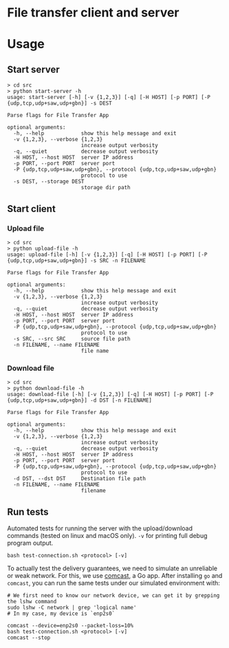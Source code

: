# File transfer client and server

# Usage

## Start server

```
> cd src
> python start-server -h    
usage: start-server [-h] [-v {1,2,3}] [-q] [-H HOST] [-p PORT] [-P {udp,tcp,udp+saw,udp+gbn}] -s DEST

Parse flags for File Transfer App

optional arguments:
  -h, --help            show this help message and exit
  -v {1,2,3}, --verbose {1,2,3}
                        increase output verbosity
  -q, --quiet           decrease output verbosity
  -H HOST, --host HOST  server IP address
  -p PORT, --port PORT  server port
  -P {udp,tcp,udp+saw,udp+gbn}, --protocol {udp,tcp,udp+saw,udp+gbn}
                        protocol to use
  -s DEST, --storage DEST
                        storage dir path

```

## Start client

### Upload file

```
> cd src
> python upload-file -h
usage: upload-file [-h] [-v {1,2,3}] [-q] [-H HOST] [-p PORT] [-P {udp,tcp,udp+saw,udp+gbn}] -s SRC -n FILENAME

Parse flags for File Transfer App

optional arguments:
  -h, --help            show this help message and exit
  -v {1,2,3}, --verbose {1,2,3}
                        increase output verbosity
  -q, --quiet           decrease output verbosity
  -H HOST, --host HOST  server IP address
  -p PORT, --port PORT  server port
  -P {udp,tcp,udp+saw,udp+gbn}, --protocol {udp,tcp,udp+saw,udp+gbn}
                        protocol to use
  -s SRC, --src SRC     source file path
  -n FILENAME, --name FILENAME
                        file name
```

### Download file
```
> cd src
> python download-file -h
usage: download-file [-h] [-v {1,2,3}] [-q] [-H HOST] [-p PORT] [-P {udp,tcp,udp+saw,udp+gbn}] -d DST [-n FILENAME]

Parse flags for File Transfer App

optional arguments:
  -h, --help            show this help message and exit
  -v {1,2,3}, --verbose {1,2,3}
                        increase output verbosity
  -q, --quiet           decrease output verbosity
  -H HOST, --host HOST  server IP address
  -p PORT, --port PORT  server port
  -P {udp,tcp,udp+saw,udp+gbn}, --protocol {udp,tcp,udp+saw,udp+gbn}
                        protocol to use
  -d DST, --dst DST     Destination file path
  -n FILENAME, --name FILENAME
                        filename

```

## Run tests

Automated tests for running the server with the upload/download commands (tested on linux and macOS only). `-v` for printing full debug program output.

```
bash test-connection.sh <protocol> [-v]
```

To actually test the delivery guarantees, we need to simulate an unreliable or weak network. For this, we use [comcast](), a Go app. After installing `go` and `comcast`, you can run the same tests under our simulated environment with:

```
# We first need to know our network device, we can get it by grepping the lshw command
sudo lshw -C network | grep 'logical name' 
# In my case, my device is `enp2s0`

comcast --device=enp2s0 --packet-loss=10%
bash test-connection.sh <protocol> [-v]
comcast --stop
```